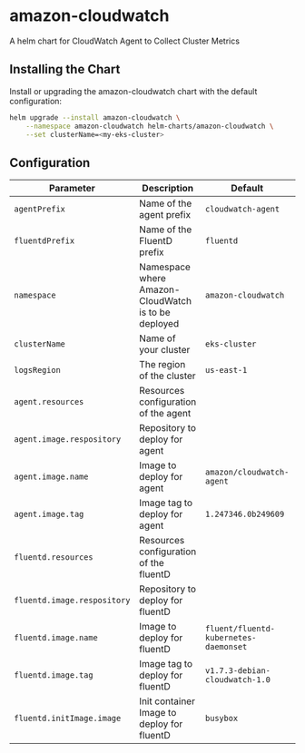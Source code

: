 # amazon-cloudwatch

A helm chart for CloudWatch Agent to Collect Cluster Metrics

## Installing the Chart

Install or upgrading the amazon-cloudwatch chart with the default configuration:

```sh
helm upgrade --install amazon-cloudwatch \
    --namespace amazon-cloudwatch helm-charts/amazon-cloudwatch \
    --set clusterName=<my-eks-cluster>
```

## Configuration

| Parameter | Description | Default | Required |
| - | - | - | -
| `agentPrefix` | Name of the agent prefix | `cloudwatch-agent` | ✔
| `fluentdPrefix` | Name of the FluentD prefix | `fluentd`
| `namespace` | Namespace where Amazon-CloudWatch is to be deployed | `amazon-cloudwatch` | ✔
| `clusterName` | Name of your cluster | `eks-cluster` | ✔
| `logsRegion` | The region of the cluster | `us-east-1` |
| `agent.resources` | Resources configuration of the agent | |
| `agent.image.respository` | Repository to deploy for agent | | ✔
| `agent.image.name` | Image to deploy for agent | `amazon/cloudwatch-agent` | ✔
| `agent.image.tag` | Image tag to deploy for agent | `1.247346.0b249609` | ✔
| `fluentd.resources` | Resources configuration of the fluentD | |
| `fluentd.image.respository` | Repository to deploy for fluentD | | ✔
| `fluentd.image.name` | Image to deploy for fluentD | `fluent/fluentd-kubernetes-daemonset` | ✔
| `fluentd.image.tag` | Image tag to deploy for fluentD | `v1.7.3-debian-cloudwatch-1.0` | ✔
| `fluentd.initImage.image` | Init container Image to deploy for fluentD | `busybox` | ✔

